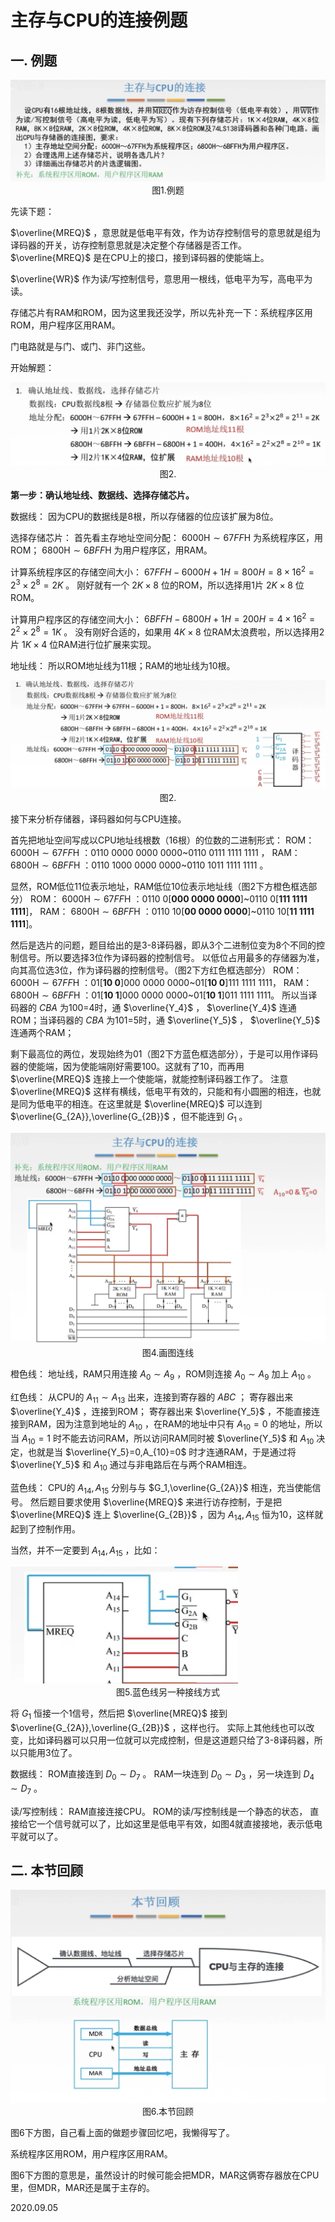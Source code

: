 # 主存与CPU的连接例题

## 一. 例题

<img src="计组606-1.png" alt="计组606-1" style="zoom:67%;" />

<center>图1.例题</center>

先读下题：

 $\overline{MREQ}$ ，意思就是低电平有效，作为访存控制信号的意思就是组为译码器的开关，访存控制意思就是决定整个存储器是否工作。 $\overline{MREQ}$ 是在CPU上的接口，接到译码器的使能端上。

 $\overline{WR}$ 作为读/写控制信号，意思用一根线，低电平为写，高电平为读。

存储芯片有RAM和ROM，因为这里我还没学，所以先补充一下：系统程序区用ROM，用户程序区用RAM。

门电路就是与门、或门、非门这些。

开始解题：

<img src="计组606-2.png" alt="计组606-2" style="zoom:67%;" />

<center>图2.</center>

**第一步：确认地址线、数据线、选择存储芯片。**

数据线：
因为CPU的数据线是8根，所以存储器的位应该扩展为8位。

选择存储芯片：
首先看主存地址空间分配：
 $6000\text{H}\sim 67FF\text{H}$ 为系统程序区，用ROM； $6800\text{H}\sim 6BFF\text{H}$ 为用户程序区，用RAM。

计算系统程序区的存储空间大小： $67FFH-6000H+1H=800H=8\times 16^2=2^3\times 2^8=2K$ 。
刚好就有一个 $2K\times 8$ 位的ROM，所以选择用1片 $2K\times 8$ 位ROM。

计算用户程序区的存储空间大小： $6BFFH-6800H+1H=200H=4\times 16^2=2^2\times 2^8=1K$ 。
没有刚好合适的，如果用 $4K\times8$ 位RAM太浪费啦，所以选择用2片 $1K\times 4$ 位RAM进行位扩展来实现。

地址线：
所以ROM地址线为11根；RAM的地址线为10根。

<img src="计组606-3.png" alt="计组606-3" style="zoom:67%;" />

<center>图2.</center>

接下来分析存储器，译码器如何与CPU连接。

首先把地址空间写成以CPU地址线根数（16根）的位数的二进制形式：
ROM： $6000\text{H}\sim 67FF\text{H}$ ：0110 0000 0000 0000~0110 0111 1111 1111 ，
RAM： $6800\text{H}\sim 6BFF\text{H}$ ：0110 1000 0000 0000~0110 1011 1111 1111 。

显然，ROM低位11位表示地址，RAM低位10位表示地址线（图2下方橙色框选部分）
ROM： $6000\text{H}\sim 67FF\text{H}$ ：0110 0[**000 0000 0000**]~0110 0[**111 1111 1111**]，
RAM： $6800\text{H}\sim 6BFF\text{H}$ ：0110 10[**00 0000 0000**]~0110 10[**11 1111 1111**]。

然后是选片的问题，题目给出的是3-8译码器，即从3个二进制位变为8个不同的控制信号。所以要选择3位作为译码器的控制信号。
以低位占用最多的存储器为准，向其高位选3位，作为译码器的控制信号。（图2下方红色框选部分）
ROM： $6000\text{H}\sim 67FF\text{H}$ ：01[**10 0**]000 0000 0000~01[**10 0**]111 1111 1111，
RAM： $6800\text{H}\sim 6BFF\text{H}$ ：01[**10 1**]000 0000 0000~01[**10 1**]011 1111 1111。
所以当译码器的 $CBA$ 为100=4时，通 $\overline{Y_4}$ ， $\overline{Y_4}$ 连通ROM；当译码器的 $CBA$ 为101=5时，通 $\overline{Y_5}$ ， $\overline{Y_5}$ 连通两个RAM；

剩下最高位的两位，发现始终为01（图2下方蓝色框选部分），于是可以用作译码器的使能端，因为使能端刚好需要100。这就有了10，而再用 $\overline{MREQ}$ 连接上一个使能端，就能控制译码器工作了。
注意 $\overline{MREQ}$ 这样有横线，低电平有效的，只能和有小圆圈的相连，也就是同为低电平的相连。在这里就是 $\overline{MREQ}$ 可以连到 $\overline{G_{2A}},\overline{G_{2B}}$ ，但不能连到 $G_1$ 。

<img src="计组606-4.png" alt="计组606-4" style="zoom:67%;" />

<center>图4.画图连线</center>

橙色线：
地址线，RAM只用连接 $A_0\sim A_{9}$ ，ROM则连接 $A_0\sim A_{9}$ 加上 $A_{10}$ 。

红色线：
从CPU的 $A_{11}\sim A_{13}$ 出来，连接到寄存器的 $ABC$ ；
寄存器出来 $\overline{Y_4}$ ，连接到ROM；
寄存器出来 $\overline{Y_5}$ ，不能直接连接到RAM，因为注意到地址的 $A_{10}$ ，在RAM的地址中只有 $A_{10}=0$ 的地址，所以当 $A_{10}=1$ 时不能去访问RAM，所以访问RAM同时被 $\overline{Y_5}$ 和 $A_{10}$ 决定，也就是当  $\overline{Y_5}=0,A_{10}=0$ 时才连通RAM，于是通过将  $\overline{Y_5}$ 和 $A_{10}$ 通过与非电路后在与两个RAM相连。

蓝色线：
CPU的 $A_{14},A_{15}$ 分别与与 $G_1,\overline{G_{2A}}$ 相连，充当使能信号。
然后题目要求使用 $\overline{MREQ}$ 来进行访存控制，于是把 $\overline{MREQ}$ 连上 $\overline{G_{2B}}$ ，因为 $A_{14},A_{15}$ 恒为10，这样就起到了控制作用。

当然，并不一定要到 $A_{14},A_{15}$ ，比如：

<img src="计组606-5.png" alt="计组606-5" style="zoom:67%;" />

<center>图5.蓝色线另一种接线方式</center>

将 $G_1$ 恒接一个1信号，然后把 $\overline{MREQ}$ 接到 $\overline{G_{2A}},\overline{G_{2B}}$  ，这样也行。
实际上其他线也可以改变，比如译码器可以只用一位就可以完成控制，但是这道题只给了3-8译码器，所以只能用3位了。

数据线：
ROM直接连到 $D_0\sim D_7$ 。
RAM一块连到 $D_0\sim D_3$ ，另一块连到 $D_4\sim D_7$ 。

读/写控制线：
RAM直接连接CPU。
ROM的读/写控制线是一个静态的状态， 直接给它一个信号就可以了，比如这里是低电平有效，如图4就直接接地，表示低电平就可以了。

## 二. 本节回顾

<img src="计组606-6.png" alt="计组606-6" style="zoom:67%;" />

<center>图6.本节回顾</center>

图6下方图，自己看上面的做题步骤回忆吧，我懒得写了。

系统程序区用ROM，用户程序区用RAM。

图6下方图的意思是，虽然设计的时候可能会把MDR，MAR这俩寄存器放在CPU里，但MDR，MAR还是属于主存的。

2020.09.05